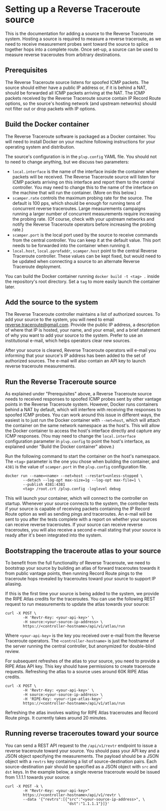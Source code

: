 # Setting up a Reverse Traceroute source

This is the documentation for adding a source to the Reverse Traceroute
system.  Hosting a source is required to measure a reverse traceroute,
as we need to receive measurement probes sent toward the source to
splice together hops into a complete route.  Once set-up, a source can
be used to measure reverse traceroutes from arbitrary destinations.

## Prerequisites

The Reverse Traceroute source listens for spoofed ICMP packets.  The
source should either have a public IP address or, if it is behind a NAT,
should be forwarded all ICMP packets arriving at the NAT.  The ICMP
packets received by the Reverse Traceroute source contain IP Record
Route options, so the source's hosting network (and upstream networks)
should not filter out or drop packets with IP options.

## Build the Docker container

The Reverse Traceroute software is packaged as a Docker container.  You
will need to install Docker on your machine following instructions for
your operating system and distribution.

The source's configuration is in the `plvp.config` YAML file.  You
should not to need to change anything, but we discuss two parameters:

* `local.interface` is the name of the interface inside the container
  where packets will be received.  The Reverse Traceroute source will
  listen for ICMP packets arriving on this interface and report them to
  the central controller.  You may need to change this to the name of
  the interface on the machine that will run the container.  (More on
  this below.)
* `scamper.rate` controls the maximum probing rate for the source.  The
  default is 100 pps, which should be enough for running tens of
  concurrent reverse traceroutes.  Large measurements campaigns running
  a larger number of concurrent measurements require increasing the
  probing rate.  (Of course, check with your upstream networks and
  notify the Reverse Traceroute operators before increasing the probing
  rate.)
* `scamper.port` is the local port used by the source to receive
  commands from the central controller.  You can keep it at the default
  value.  This port needs to be forwarded into the container when
  running it.
* `local.host`, `local.pprofaddr`, `scamper.host` point to the central
  Reverse Traceroute controller.  These values can be kept fixed, but
  would need to be updated when connecting a source to an alternate
  Reverse Traceroute deployment.

You can build the Docker container running `docker build -t <tag> .`
inside the repository's root directory.  Set a `tag` to more easily
launch the container later.

## Add the source to the system

The Reverse Traceroute controller maintains a list of authorized
sources.  To add your source to the system, you will need to email
reverse.traceroute@gmail.com.  Provide the public IP address, a
description of where that IP is hosted, your name, and your email, and a
brief statement of why you want to add your source to the system.
Prefer to use an institutional e-mail, which helps operators clear new
sources.

After your source is cleared, Reverse Traceroute operators will e-mail
you informing that your source's IP address has been added to the set of
authorized sources.  The e-mail will also contain an API key to launch
reverse traceroute measurements.

## Run the Reverse Traceroute source

As explained under "Prerequisites" above, a Reverse Traceroute source
needs to received responses to spoofed ICMP probes sent by other vantage
points in the Reverse Traceroute system.  However, Docker runs
containers behind a NAT by default, which will interfere with receiving
the responses to spoofed ICMP probes.  You can work around this issue in
different ways, the easiest is to just run the Docker container with
`--net=host`, which will attach the container on the same network
namespace as the host's.  This will allow the Docker container to access
the host's interface directly and capture any ICMP responses.  (You may
need to change the `local.interface` configuration parameter in
`plvp.config` to point the host's interface, as explained under "Build
the Docker container" above.)

Run the following command to start the container on the host's
namespace.  The `<tag>` parameter is the one you chose when building the
container, and `4381` is the value of `scamper.port` in the
`plvp.config` configuration file.

``` {bash}
docker run --name=<name> --net=host --restart=unless-stopped \
        --detach --log-opt max-size=1g --log-opt max-file=1 \
        --publish 4381:4381
        <tag> /root.crt /plvp.config -loglevel debug
```

This will launch your container, which will connect to the controller on
startup.  Whenever your source connects to the system, the controller
tests if your source is capable of receiving packets containing the IP
Record Route option as well as sending pings and traceroutes.  An e-mail
will be sent to you after the tests complete with a report on whether
your sources can receive reverse traceroutes.  If your source can
receive reverse traceroutes, you will also receive a second e-mail
stating that your source is ready after it's been integrated into the
system.

## Bootstrapping the traceroute atlas to your source

To benefit from the full functionality of Reverse Traceroute, we need to
bootstrap your source by building an atlas of forward traceroutes
towards it from public vantage points, then running Record Route pings
to the traceroute hops revealed by traceroutes toward your source to
support IP aliasing.

If this is the first time your source is being added to the system, we
provide the RIPE Atlas credits for the traceroutes.  You can use the
following REST request to run measurements to update the atlas towards
your source:

``` {bash}
curl -X POST \
        -H 'Revtr-Key: <your-api-key>' \
        -H source:<your-source-ip-address> \
        https://<controller-hostname>/api/v1/atlas/run
```

Where `<your-api-key>` is the key you received over e-mail from the
Reverse Traceroute operators.  The `<controller-hostname>` is just the
hostname of the server running the central controller, but anonymized
for double-blind review.

For subsequent refreshes of the atlas to your source, you need to
provide a RIPE Atlas API key.  This key should have permissions to
create traceroute requests.  Refreshing the atlas to a source uses
around 60K RIPE Atlas credits.

``` {bash}
curl -X POST \
        -H 'Revtr-Key: <your-api-key>' \
        -H source:<your-source-ip-address> \
        -H 'RIPE-Key: <your-ripe-atlas-key>'
        https://<controller-hostname>/api/v1/atlas/run
```

Refreshing the atlas involves waiting for RIPE Atlas traceroutes and
Record Route pings.  It currently takes around 20 minutes.

## Running reverse traceroutes toward your source

You can send a REST API request to the `/api/v1/revtr` endpoint to issue
a reverse traceroute toward your source.  You should pass your API key
and a JSON object specifying the measurements.  The payload should be a
JSON object with a `revtrs` key containing a list of source-destination
pairs.  Each source-destination pair should be specified as a JSON
object with `src` and `dst` keys.  In the example below, a single
reverse traceroute would be issued from 1.1.1.1 towards your source:

``` {bash}
curl -X POST -k \
        -H "Revtr-Key: <your-api-key>"
        https://<controller-hostname>/api/v1/revtr \
        --data '{"revtrs":[{"src":"<your-source-ip-address>", \
                            "dst":"1.1.1.1"}]}'
```
